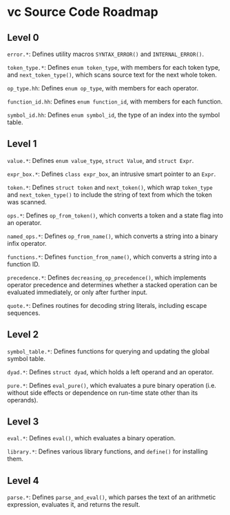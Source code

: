 vc Source Code Roadmap
======================

Level 0
-------

`error.*`:  Defines utility macros `SYNTAX_ERROR()` and `INTERNAL_ERROR()`.

`token_type.*`:  Defines `enum token_type`, with members for each token type, and `next_token_type()`, which scans source text for the next whole token.

`op_type.hh`:  Defines `enum op_type`, with members for each operator.

`function_id.hh`:  Defines `enum function_id`, with members for each function.

`symbol_id.hh`:  Defines `enum symbol_id`, the type of an index into the symbol table.

Level 1
-------

`value.*`:  Defines `enum value_type`, `struct Value`, and `struct Expr`.

`expr_box.*`:  Defines `class expr_box`, an intrusive smart pointer to an `Expr`.

`token.*`:  Defines `struct token` and `next_token()`, which wrap `token_type` and `next_token_type()` to include the string of text from which the token was scanned.

`ops.*`:  Defines `op_from_token()`, which converts a token and a state flag into an operator.

`named_ops.*`:  Defines `op_from_name()`, which converts a string into a binary infix operator.

`functions.*`:  Defines `function_from_name()`, which converts a string into a function ID.

`precedence.*`:  Defines `decreasing_op_precedence()`, which implements operator precedence and determines whether a stacked operation can be evaluated immediately, or only after further input.

`quote.*`:  Defines routines for decoding string literals, including escape sequences.

Level 2
-------

`symbol_table.*`:  Defines functions for querying and updating the global symbol table.

`dyad.*`:  Defines `struct dyad`, which holds a left operand and an operator.

`pure.*`:  Defines `eval_pure()`, which evaluates a pure binary operation (i.e. without side effects or dependence on run-time state other than its operands).

Level 3
-------

`eval.*`:  Defines `eval()`, which evaluates a binary operation.

`library.*`:  Defines various library functions, and `define()` for installing them.

Level 4
-------

`parse.*`:  Defines `parse_and_eval()`, which parses the text of an arithmetic expression, evaluates it, and returns the result.
